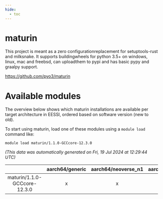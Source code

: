 ```yaml
---
hide:
  - toc
---
```


maturin
=======


This project is meant as a zero configurationreplacement for setuptools-rust and milksnake. It supports buildingwheels for python 3.5+ on windows, linux, mac and freebsd, can uploadthem to pypi and has basic pypy and graalpy support.

https://github.com/pyo3/maturin
# Available modules


The overview below shows which maturin installations are available per target architecture in EESSI, ordered based on software version (new to old).

To start using maturin, load one of these modules using a `module load` command like:

```shell
module load maturin/1.1.0-GCCcore-12.3.0
```

*(This data was automatically generated on Fri, 19 Jul 2024 at 12:29:44 UTC)*  

| |aarch64/generic|aarch64/neoverse_n1|aarch64/neoverse_v1|x86_64/generic|x86_64/amd/zen2|x86_64/amd/zen3|x86_64/intel/haswell|x86_64/intel/skylake_avx512|
| :---: | :---: | :---: | :---: | :---: | :---: | :---: | :---: | :---: |
|maturin/1.1.0-GCCcore-12.3.0|x|x|x|x|x|x|x|x|
